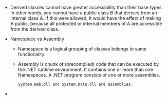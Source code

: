 * Derived classes cannot have greater accessibility than their base types. In other words, you cannot have a public class B that derives from an internal class A. 
  If this were allowed, it would have the effect of making A public, because all protected or internal members of A are accessible from the derived class.

* Namespace vs Assembly

    * Namespace is a logical grouping of classes belongs to same functionality.

    * Assembly is chunk of (precompiled) code that can be executed by the .NET runtime environment. It contains one or more than one Namespaces. A .NET program consists of one or 
      more assemblies. 
      
          System.Web.dll and System.Data.dll are assemblies.

* 
